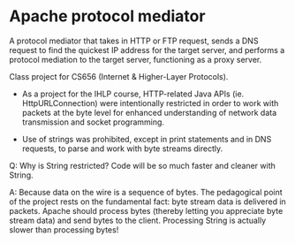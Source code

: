 # Apache protocol mediator
A protocol mediator that takes in HTTP or FTP request, sends a DNS request to find the quickest IP address for the target server, and performs a protocol mediation to the target server, functioning as a proxy server.




Class project for CS656 (Internet & Higher-Layer Protocols).

- As a project for the IHLP course, HTTP-related Java APIs (ie. HttpURLConnection) were intentionally restricted in order to work with packets at the byte level for enhanced understanding of network data transmission and socket programming.

- Use of strings was prohibited, except in print statements and in DNS requests, to parse and work with byte streams directly.

Q: Why is String restricted? Code will be so much faster and cleaner with String.

A: Because data on the wire is a sequence of bytes. The pedagogical point of the project rests on the fundamental fact: byte stream data is delivered in packets. Apache should process bytes (thereby letting you appreciate byte stream data) and send bytes to the client. Processing String is actually slower than processing bytes!
